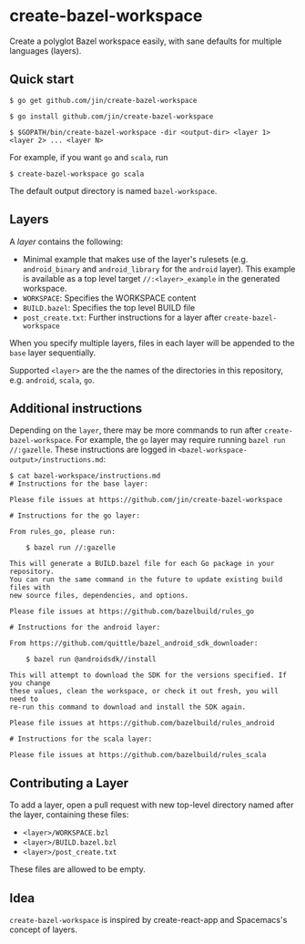 # create-bazel-workspace

Create a polyglot Bazel workspace easily, with sane defaults for multiple languages (layers).

## Quick start

```
$ go get github.com/jin/create-bazel-workspace

$ go install github.com/jin/create-bazel-workspace

$ $GOPATH/bin/create-bazel-workspace -dir <output-dir> <layer 1> <layer 2> ... <layer N>
```

For example, if you want `go` and `scala`, run 

```
$ create-bazel-workspace go scala
```

The default output directory is named `bazel-workspace`.

## Layers

A *layer* contains the following:

-  Minimal example that makes use of the layer's rulesets (e.g. `android_binary`
  and `android_library` for the `android` layer). This example is available as
  a top level target `//:<layer>_example` in the generated workspace.
- `WORKSPACE`: Specifies the WORKSPACE content
- `BUILD.bazel`: Specifies the top level BUILD file
- `post_create.txt`: Further instructions for a layer after `create-bazel-workspace`

When you specify multiple layers, files in each layer will be appended to the
`base` layer sequentially. 

Supported `<layer>` are the the names of the directories in this repository, e.g.
`android`, `scala`, `go`.

## Additional instructions

Depending on the `layer`, there may be more commands to run after
`create-bazel-workspace`. For example, the `go` layer may require running `bazel
run //:gazelle`. These instructions are logged in
`<bazel-workspace-output>/instructions.md`:

```
$ cat bazel-workspace/instructions.md
# Instructions for the base layer:

Please file issues at https://github.com/jin/create-bazel-workspace

# Instructions for the go layer:

From rules_go, please run:

    $ bazel run //:gazelle

This will generate a BUILD.bazel file for each Go package in your repository. 
You can run the same command in the future to update existing build files with 
new source files, dependencies, and options.

Please file issues at https://github.com/bazelbuild/rules_go

# Instructions for the android layer:

From https://github.com/quittle/bazel_android_sdk_downloader:

    $ bazel run @androidsdk//install

This will attempt to download the SDK for the versions specified. If you change
these values, clean the workspace, or check it out fresh, you will need to
re-run this command to download and install the SDK again.

Please file issues at https://github.com/bazelbuild/rules_android

# Instructions for the scala layer:

Please file issues at https://github.com/bazelbuild/rules_scala
```

## Contributing a Layer

To add a layer, open a pull request with new top-level directory named after the layer, containing these files:

- `<layer>/WORKSPACE.bzl`
- `<layer>/BUILD.bazel.bzl`
- `<layer>/post_create.txt`

These files are allowed to be empty.

## Idea

`create-bazel-workspace` is inspired by create-react-app and Spacemacs's concept of layers.
